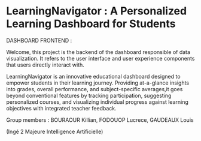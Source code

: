 # LearningNavigator : A Personalized Learning Dashboard for Students

DASHBOARD FRONTEND :

Welcome, this project is the backend of the dashboard responsible of data visualization. It refers to the user interface and user experience components that users directly interact with.

LearningNavigator is an innovative educational dashboard designed to empower students in their learning journey. Providing at-a-glance insights into grades, overall performance, and subject-specific averages,it goes beyond conventional features by tracking participation, suggesting personalized courses, and visualizing individual progress against learning objectives with integrated teacher feedback.

Group members : BOURAOUR Killian, FODOUOP Lucrece, GAUDEAUX Louis


(Ingé 2 Majeure Intelligence Artificielle)






